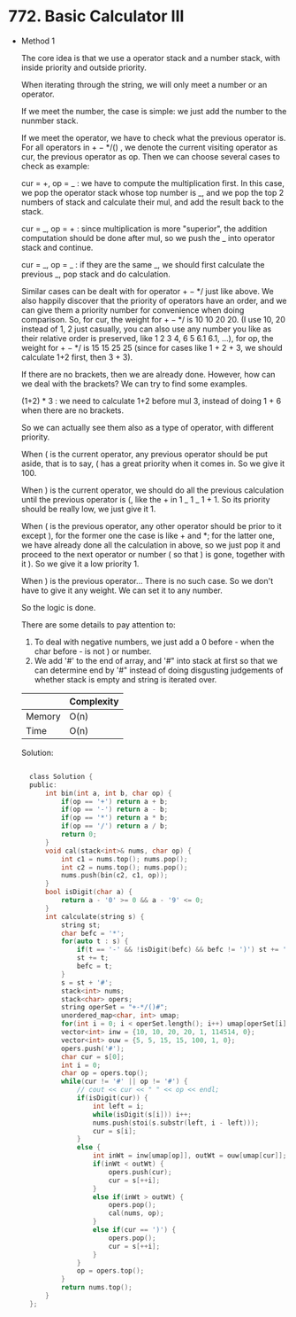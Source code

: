 # 772. Basic Calculator III

- Method 1

  The core idea is that we use a operator stack and a number stack, with inside priority and outside priority.

  When iterating through the string, we will only meet a number or an operator.

  If we meet the number, the case is simple: we just add the number to the nunmber stack.

  If we meet the operator, we have to check what the previous operator is. For all operators in $+-*/()$ , we denote the current visiting operator as cur, the previous operator as op. Then we can choose several cases to check as example:

  cur = +, op = _ : we have to compute the multiplication first. In this case, we pop the operator stack whose top number is _, and we pop the top 2 numbers of stack and calculate their mul, and add the result back to the stack.

  cur = _, op = + : since multiplication is more "superior", the addition computation should be done after mul, so we push the _ into operator stack and continue.

  cur = _, op = _ : if they are the same _, we should first calculate the previous _, pop stack and do calculation.

  Similar cases can be dealt with for operator $+-*/$ just like above. We also happily discover that the priority of operators have an order, and we can give them a priority number for convenience when doing comparison. So, for cur, the weight for $+-*/$ is 10 10 20 20. (I use 10, 20 instead of 1, 2 just casually, you can also use any number you like as their relative order is preserved, like 1 2 3 4, 6 5 6.1 6.1, ...), for op, the weight for $+-*/$ is 15 15 25 25 (since for cases like 1 + 2 + 3, we should calculate 1+2 first, then 3 + 3).

  If there are no brackets, then we are already done. However, how can we deal with the brackets? We can try to find some examples.

  (1+2) \* 3 : we need to calculate 1+2 before mul 3, instead of doing 1 + 6 when there are no brackets.

  So we can actually see them also as a type of operator, with different priority.

  When ( is the current operator, any previous operator should be put aside, that is to say, ( has a great priority when it comes in. So we give it 100.

  When ) is the current operator, we should do all the previous calculation until the previous operator is (, like the + in 1 _ 1 _ 1 + 1. So its priority should be really low, we just give it 1.

  When ( is the previous operator, any other operator should be prior to it except ), for the former one the case is like + and \*; for the latter one, we have already done all the calculation in above, so we just pop it and proceed to the next operator or number ( so that ) is gone, together with it ). So we give it a low priority 1.

  When ) is the previous operator... There is no such case. So we don't have to give it any weight. We can set it to any number.

  So the logic is done.

  There are some details to pay attention to:

  1. To deal with negative numbers, we just add a 0 before - when the char before - is not ) or number.
  2. We add '#' to the end of array, and '#" into stack at first so that we can determine end by '#" instead of doing disgusting judgements of whether stack is empty and string is iterated over.

  |        | Complexity |
  | ------ | ---------- |
  | Memory | O(n)       |
  | Time   | O(n)       |

  Solution:

  ```h

    class Solution {
    public:
        int bin(int a, int b, char op) {
            if(op == '+') return a + b;
            if(op == '-') return a - b;
            if(op == '*') return a * b;
            if(op == '/') return a / b;
            return 0;
        }
        void cal(stack<int>& nums, char op) {
            int c1 = nums.top(); nums.pop();
            int c2 = nums.top(); nums.pop();
            nums.push(bin(c2, c1, op));
        }
        bool isDigit(char a) {
            return a - '0' >= 0 && a - '9' <= 0;
        }
        int calculate(string s) {
            string st;
            char befc = '*';
            for(auto t : s) {
                if(t == '-' && !isDigit(befc) && befc != ')') st += '0';
                st += t;
                befc = t;
            }
            s = st + '#';
            stack<int> nums;
            stack<char> opers;
            string operSet = "+-*/()#";
            unordered_map<char, int> umap;
            for(int i = 0; i < operSet.length(); i++) umap[operSet[i]] = i;
            vector<int> inw = {10, 10, 20, 20, 1, 114514, 0};
            vector<int> ouw = {5, 5, 15, 15, 100, 1, 0};
            opers.push('#');
            char cur = s[0];
            int i = 0;
            char op = opers.top();
            while(cur != '#' || op != '#') {
                // cout << cur << " " << op << endl;
                if(isDigit(cur)) {
                    int left = i;
                    while(isDigit(s[i])) i++;
                    nums.push(stoi(s.substr(left, i - left)));
                    cur = s[i];
                }
                else {
                    int inWt = inw[umap[op]], outWt = ouw[umap[cur]];
                    if(inWt < outWt) {
                        opers.push(cur);
                        cur = s[++i];
                    }
                    else if(inWt > outWt) {
                        opers.pop();
                        cal(nums, op);
                    }
                    else if(cur == ')') {
                        opers.pop();
                        cur = s[++i];
                    }
                }
                op = opers.top();
            }
            return nums.top();
        }
    };

  ```

<!-- - Method 2

    This is another method.

    | |   Complexity  |
    | ----------- | ----------- |
    |  Memory     | O(n) |
    |      Time       |  O(n) |


    Solution:

    ``` h



    ```

- Additional Knowledge:

    Here are some additional knowledge.



<br> -->
